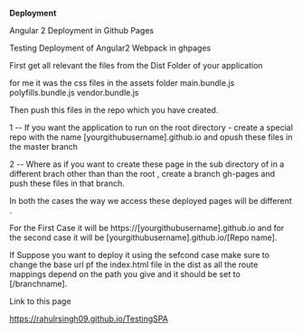 <b>Deployment</b>

Angular 2 Deployment in Github Pages

Testing Deployment of Angular2 Webpack in ghpages

First get all relevant the files from the Dist Folder of your application

for me it was the css files in the assets folder main.bundle.js polyfills.bundle.js vendor.bundle.js

Then push this files in the repo which you have created.

1 -- If you want the application to run on the root directory - create a special repo with the name [yourgithubusername].github.io and opush these files in the master branch

2 -- Where as if you want to create these page in the sub directory of in a different brach other than than the root , create a branch gh-pages and push these files in that branch.

In both the cases the way we access these deployed pages will be different .

For the First Case it will be https://[yourgithubusername].github.io and for the second case it will be [yourgithubusername].github.io/[Repo name].

If Suppose you want to deploy it using the sefcond case make sure to change the base url pf the index.html file in the dist as all the route mappings depend on the path you give and it should be set to [/branchname].

Link to this page

https://rahulrsingh09.github.io/TestingSPA
